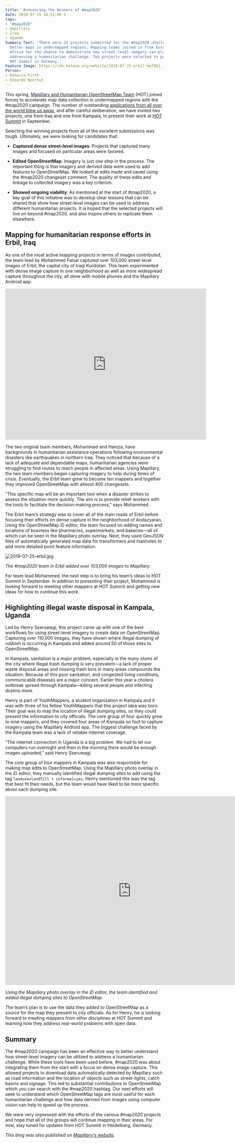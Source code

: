 ```yaml
---
title: 'Announcing the Winners of #map2020'
date: 2019-07-25 16:51:00 Z
tags:
- "#map2020"
- mapillary
- Iraq
- Uganda
Summary Text: 'There were 33 projects submitted for the #map2020 challenge to build
  better maps in undermapped regions. Mapping teams joined in from Europe, Asia, and
  Africa for the chance to demonstrate how street-level imagery can play a role in
  addressing a humanitarian challenge. Two projects were selected to present at the
  HOT Summit in Germany.'
Feature Image: https://cdn.hotosm.org/website/2019-07-25-erbil-6e7861.jpg
Person:
- Rebecca Firth
- Edoardo Neerhut
---
```


This spring, [Mapillary and Humanitarian OpenStreetMap Team](https://www.hotosm.org/updates/number-map2020-campaign/) (HOT) joined forces to accelerate map data collection in undermapped regions with the #map2020 campaign. The number of outstanding [applications from all over the world blew us away](https://www.hotosm.org/updates/how-map2020-mappers-use-street-level-imagery-to-tackle-humanitarian-challenges/), and after careful deliberation, we have invited two projects, one from Iraq and one from Kampala, to present their work at [HOT Summit](https://summit2019.hotosm.org/) in September.

Selecting the winning projects from all of the excellent submissions was tough. Ultimately, we were looking for candidates that:

* **Captured dense street-level images**: Projects that captured many images and focused on particular areas were favored.

* **Edited OpenStreetMap**: Imagery is just one step in the process. The important thing is that imagery and derived data were used to add features to OpenStreetMap. We looked at edits made and saved using the #map2020 changeset comment. The quality of these edits and linkage to collected imagery was a key criterion.

* **Showed ongoing viability**: As mentioned at the start of #map2020, a key goal of this initiative was to develop clear lessons that can be shared that show how street-level images can be used to address different humanitarian projects. It is hoped that the selected projects will live on beyond #map2020, and also inspire others to replicate them elsewhere.

## Mapping for humanitarian response efforts in Erbil, Iraq

As one of the most active mapping projects in terms of images contributed, the team lead by Mohammed Faisal captured over 103,000 street-level images of Erbil, the capital city of Iraqi Kurdistan. This team experimented with dense image capture in one neighborhood as well as more widespread capture throughout the city, all done with mobile phones and the Mapillary Android app.

<iframe width="640" height="480" src="https://embed-v1.mapillary.com/embed?version=1&filter=%5B%22all%22%5D&map_filter=%5B%22all%22%5D&map_style=Mapillary streets&image_key=SQxhncy1l2InDLUckIi_uw&x=0.5&y=0.5&client_id=VVlyd19uOXY0cHdnV1M5dUYwamZlZzoxODYyZTVmMWU0ZTg3OWFk&style=photo" frameborder="0"></iframe>

The two original team members, Mohammed and Hamza, have backgrounds in humanitarian assistance operations following environmental disasters like earthquakes in northern Iraq. They noticed that because of a lack of adequate and dependable maps, humanitarian agencies were struggling to find routes to reach people in affected areas. Using Mapillary, the two team members began capturing imagery to help during times of crisis. Eventually, the Erbil team grew to become ten mappers and together they improved OpenStreetMap with almost 400 changesets.

“This specific map will be an important tool when a disaster strikes to assess the situation more quickly. The aim is to provide relief workers with the tools to facilitate the decision-making process," says Mohammed.

The Erbil team’s strategy was to cover all of the main roads of Erbil before focusing their efforts on dense capture in the neighborhood of Andazyaran. Using the OpenStreetMap iD editor, the team focused on adding names and locations of business like pharmacies, supermarkets, and bakeries—all of which can be seen in the Mapillary photo overlay. Next, they used GeoJSON files of automatically generated map data for transformers and manholes to add more detailed point feature information.

![2019-07-25-erbil.jpg](https://cdn.hotosm.org/website/2019-07-25-erbil.jpg)

*The #map2020 team in Erbil added over 103,000 images to Mapillary.*

For team lead Mohammed, the next step is to bring his team’s ideas to HOT Summit in September. In addition to presenting their project, Mohammed is looking forward to meeting other mappers at HOT Summit and getting new ideas for how to continue this work.

## Highlighting illegal waste disposal in Kampala, Uganda

Led by Henry Sseruwagi, this project came up with one of the best workflows for using street-level imagery to create data on OpenStreetMap. Capturing over 110,000 images, they have shown where illegal dumping of rubbish is occurring in Kampala and added around 50 of those sites to OpenStreetMap.

In Kampala, sanitation is a major problem, especially in the many slums of the city where illegal trash dumping is very prevalent—a lack of proper waste disposal areas and missing trash bins in many areas compounds the situation. Because of this poor sanitation, and congested living conditions, communicable diseases are a major concern. Earlier this year a cholera outbreak spread through Kampala—killing several people and infecting dozens more.

Henry is part of YouthMappers, a student organization in Kampala and it was with three of his fellow YouthMappers that this project idea was born. Their goal was to map the location of illegal dumping sites, so they could present the information to city officials. The core group of four quickly grew to nine mappers, and they covered four areas of Kampala on foot to capture imagery using the Mapillary Android app. The biggest challenge faced by the Kampala team was a lack of reliable internet coverage.

“The internet connection in Uganda is a big problem. We had to let our computers run overnight and then in the morning there would be enough images uploaded,” said Henry Sseruwagi.

The core group of four mappers in Kampala was also responsible for making map edits to OpenStreetMap. Using the Mapillary photo overlay in the iD editor, they manually identified illegal dumping sites to add using the tag `landuse=landfill + informal=yes`. Henry mentioned this was the tag that best fit their needs, but the team would have liked to be more specific about each dumping site.

<iframe width="800" height="600" src="https://embed-v1.mapillary.com/embed?version=1&filter=%5B%22all%22%5D&map_filter=%5B%22all%22%5D&map_style=Mapillary streets&image_key=FP27-kgrJvsc6_ehKk1Bzw&x=0.5&y=0.5&client_id=VVlyd19uOXY0cHdnV1M5dUYwamZlZzoxODYyZTVmMWU0ZTg3OWFk&style=classic" frameborder="0"></iframe>

*Using the Mapillary photo overlay in the iD editor, the team identified and added illegal dumping sites to OpenStreetMap.*

The team’s plan is to use the data they added to OpenStreetMap as a source for the map they present to city officials. As for Henry, he is looking forward to meeting mappers from other disciplines at HOT Summit and learning how they address real-world problems with open data.

## Summary

The #map2020 campaign has been an effective way to better understand how street-level imagery can be utilized to address a humanitarian challenge. While these tools have been used before, #map2020 was about integrating them from the start with a focus on dense image capture. This allowed projects to download data automatically detected by Mapillary such as road information and the location of objects such as street-lights, catch basins and signage.
This led to substantial contributions to OpenStreetMap which you can search with the #map2020 hashtag. Our next efforts will seek to understand which OpenStreetMap tags are most useful for each humanitarian challenge and how data derived from images using computer vision can help to speed up the process.

We were very impressed with the efforts of the various #map2020 projects and hope that all of the groups will continue mapping in their areas. For now, stay tuned for updates from HOT Summit in Heidelberg, Germany.

*This blog was also published on [Mapillary's website](https://blog.mapillary.com/update/2019/07/25/announcing-winners-of-map2020.html).*